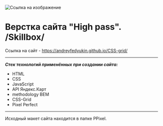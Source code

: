 ![Ссылка на изображение](https://andreyfedyukin.github.io/CSS-grid/img/svg/logo.svg)

# Верстка сайта "High pass". /Skillbox/

Ссылка на сайт - <https://andreyfedyukin.github.io/CSS-grid/>

---

**_Стек технологий применённых при создании сайта:_**

- HTML
- CSS
- JavaScript
- API Яндекс.Карт
- methodology BEM
- CSS-Grid
- Pixel Perfect

___

Исходный макет сайта находится в папке PPixel.
